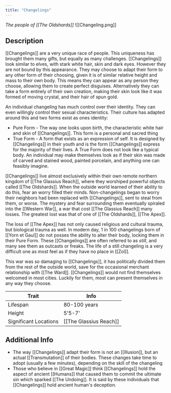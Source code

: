 ```yaml
---
title: "Changelings"
---
```

*The people of [[The Oldshards]]*
![[Changeling.png]]

## Description
[[Changelings]] are a very unique race of people. This uniqueness has brought them many gifts, but equally as many challenges. [[Changelings]] look similar to elves, with stark white hair, skin and dark eyes. However they are not bound by this appearance. They may choose to adapt their form to any other form of their choosing, given it is of similar relative height and mass to their own body. This means they can appear as any person they choose, allowing them to create perfect disguises. Alternatively they can take a form entirely of their own creation, making their skin look like it was formed of moving crystal, and their hair of spun gold.

An individual changeling has much control over their identity. They can even willingly control their sexual characteristics. Their culture has adapted around this and two forms exist as ones identity:
- Pure Form - The way one looks upon birth, the characteristic white hair and skin of [[Changelings]]. This form is a personal and sacred thing
- True Form - A form that exists as an expression of self. It is designed by [[Changelings]] in their youth and is the form [[Changelings]] express for the majority of their lives. A True Form does not look like a typical body. An individual may make themselves look as if their skin was made of carved and stained wood, painted porcelain, and anything one can feasibly imagine.

[[Changelings]] live almost exclusively within their own remote northern kingdom of [[The Glassius Reach]], where they worshiped powerful objects called [[The Oldshards]]. When the outside world learned of their ability to do this, fear an worry filled their minds. Non-changelings began to worry their neighbors had been replaced with [[Changelings]], sent to steal from them, or worse. The mystery and fear surrounding them eventually spiraled into the [[Western War]], a war that cost [[The Glassius Reach]] many losses. The greatest lost was that of one of [[The Oldshards]], [[The Apex]].

The loss of [[The Apex]] has not only caused religious and cultural trauma, but biological trauma as well. In modern day, 1 in 100 changelings born of [[Yorn et Gaul]] do not posses the ability to alter their body, locking them in their Pure Form. These [[Changelings]] are often referred to as *still*, and many see them as outcasts or freaks. The life of a still changeling is a very difficult one as most feel as if they have no place in [[Zol]].

This war was so damaging to [[Changelings]], it has politically divided them from the rest of the outside world, save for the occasional merchant relationship with [[The Ward]]. [[Changelings]] would not find themselves welcomed in most cities. Luckily for them, most can present themselves in any way they choose.

| Trait | Info |
| --- | --- |
| Lifespan | 80-100 years |
| Height | 5'5-7' |
| Significant Locations | [[The Glassius Reach]] |

## Additional Info
- The way [[Changelings]] adapt their form is not an [[Illusion]], but an actual [[Transmutation]] of their bodies. These changes take time to adopt (usually a few minutes), depending on the skill of the changeling
- Those who believe in [[Great Magic]] think [[Changelings]] hold the aspect of ancient [[Humans]] that caused them to commit the ultimate sin which sparked [[The Undoing]]. It is said by these individuals that [[Changelings]] hold ancient human's deception.